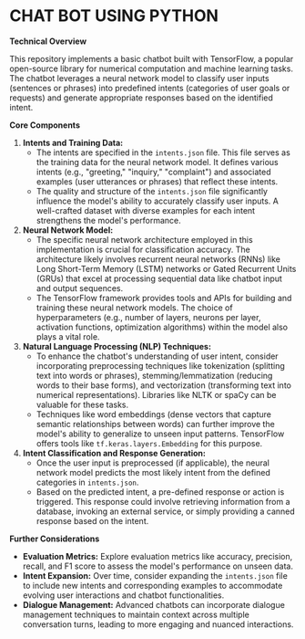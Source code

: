 # CHAT BOT USING PYTHON

**Technical Overview**

This repository implements a basic chatbot built with TensorFlow, a popular open-source library for numerical computation and machine learning tasks. The chatbot leverages a neural network model to classify user inputs (sentences or phrases) into predefined intents (categories of user goals or requests) and generate appropriate responses based on the identified intent.

**Core Components**

1. **Intents and Training Data:**
   * The intents are specified in the `intents.json` file. This file serves as the training data for the neural network model. It defines various intents (e.g., "greeting," "inquiry," "complaint") and associated examples (user utterances or phrases) that reflect these intents.
   * The quality and structure of the `intents.json` file significantly influence the model's ability to accurately classify user inputs. A well-crafted dataset with diverse examples for each intent strengthens the model's performance.
2. **Neural Network Model:**
   * The specific neural network architecture employed in this implementation is crucial for classification accuracy. The architecture likely involves recurrent neural networks (RNNs) like Long Short-Term Memory (LSTM) networks or Gated Recurrent Units (GRUs) that excel at processing sequential data like chatbot input and output sequences.
   * The TensorFlow framework provides tools and APIs for building and training these neural network models. The choice of hyperparameters (e.g., number of layers, neurons per layer, activation functions, optimization algorithms) within the model also plays a vital role.
3. **Natural Language Processing (NLP) Techniques:**
   * To enhance the chatbot's understanding of user intent, consider incorporating preprocessing techniques like tokenization (splitting text into words or phrases), stemming/lemmatization (reducing words to their base forms), and vectorization (transforming text into numerical representations). Libraries like NLTK or spaCy can be valuable for these tasks.
   * Techniques like word embeddings (dense vectors that capture semantic relationships between words) can further improve the model's ability to generalize to unseen input patterns. TensorFlow offers tools like `tf.keras.layers.Embedding` for this purpose.
4. **Intent Classification and Response Generation:**
   * Once the user input is preprocessed (if applicable), the neural network model predicts the most likely intent from the defined categories in `intents.json`.
   * Based on the predicted intent, a pre-defined response or action is triggered. This response could involve retrieving information from a database, invoking an external service, or simply providing a canned response based on the intent.

**Further Considerations**

* **Evaluation Metrics:** Explore evaluation metrics like accuracy, precision, recall, and F1 score to assess the model's performance on unseen data.
* **Intent Expansion:** Over time, consider expanding the `intents.json` file to include new intents and corresponding examples to accommodate evolving user interactions and chatbot functionalities.
* **Dialogue Management:** Advanced chatbots can incorporate dialogue management techniques to maintain context across multiple conversation turns, leading to more engaging and nuanced interactions.
